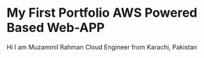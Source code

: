 # My First Portfolio AWS Powered Based Web-APP  
Hi I am Muzammil Rahman Cloud Engineer from Karachi, Pakistan

